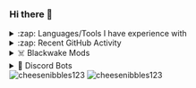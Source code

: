 ### Hi there 👋

<details>
  <summary>:zap: Languages/Tools I have experience with</summary>
  
  Code:
  
  <img src="https://cdn.icon-icons.com/icons2/2415/PNG/512/csharp_original_logo_icon_146578.png" alt="csharp" width="40" height="40"/>
  <img src="https://cdn3.iconfinder.com/data/icons/logos-and-brands-adobe/512/267_Python-512.png" alt="python" width="40" height="40"/>
  <img src="https://cdn.icon-icons.com/icons2/2108/PNG/512/javascript_icon_130900.png" alt="javascript" width="40" height="40"/>
  <img src="https://cdn.icon-icons.com/icons2/2415/PNG/512/html_original_wordmark_logo_icon_146478.png" alt="html5" width="40" height="40"/>
  
  Modelling & Animaton:
  
  <img src="https://download.blender.org/branding/community/blender_community_badge_white.svg" alt="blender" width="40" height="40"/>
  
  Game engines:
  
  <img src="https://raw.githubusercontent.com/kenangundogan/fontisto/036b7eca71aab1bef8e6a0518f7329f13ed62f6b/icons/svg/brand/unreal-engine.svg" alt="unreal" width="40" height="40"/>
  <img src="https://www.vectorlogo.zone/logos/unity3d/unity3d-icon.svg" alt="unity" width="40" height="40"/>
  
  Operating systems:
  
  <img src="https://cdn.icon-icons.com/icons2/46/PNG/128/linux_penguin_animal_9362.png" alt="linux" width="40" height="40"/>
  <img src="https://cdn.icon-icons.com/icons2/836/PNG/512/Windows_Phone_icon-icons.com_66782.png" alt="windows" width="40" height="40"/>
  
  Environments:
  
  <img src="https://cdn.icon-icons.com/icons2/2415/PNG/512/nodejs_original_wordmark_logo_icon_146412.png" alt="nodejs" width="40" height="40"/>
  
  Databases:
  
  <img src="https://cdn.icon-icons.com/icons2/2415/PNG/512/postgresql_original_wordmark_logo_icon_146392.png" alt="postgresql" width="40" height="40"/>
  <img src="https://cdn.icon-icons.com/icons2/2415/PNG/512/mysql_original_wordmark_logo_icon_146417.png" alt="mysql" width="40" height="40"/>

</details>

<details>
  <summary>:zap: Recent GitHub Activity</summary>
  
<!--START_SECTION:activity-->
1. 💪 Opened PR [#7](https://github.com/cheesenibbles123/OliverbotPublic/pull/7) in [cheesenibbles123/OliverbotPublic](https://github.com/cheesenibbles123/OliverbotPublic)
2. 🎉 Merged PR [#6](https://github.com/cheesenibbles123/OliverbotPublic/pull/6) in [cheesenibbles123/OliverbotPublic](https://github.com/cheesenibbles123/OliverbotPublic)
3. 💪 Opened PR [#6](https://github.com/cheesenibbles123/OliverbotPublic/pull/6) in [cheesenibbles123/OliverbotPublic](https://github.com/cheesenibbles123/OliverbotPublic)
4. 🗣 Commented on [#27](https://github.com/cheesenibbles123/Alternion-BW-mod/issues/27) in [cheesenibbles123/Alternion-BW-mod](https://github.com/cheesenibbles123/Alternion-BW-mod)
5. 🗣 Commented on [#26](https://github.com/cheesenibbles123/Alternion-BW-mod/issues/26) in [cheesenibbles123/Alternion-BW-mod](https://github.com/cheesenibbles123/Alternion-BW-mod)
<!--END_SECTION:activity-->

</details>

<details>
  <summary>☠️ Blackwake Mods</summary>
  
-  <a href="https://github.com/cheesenibbles123/Alternion-BW-mod">Alternion</a>
  
-  <a href="https://github.com/cheesenibbles123/Original-CharacterCustomization-thingy-bw-mod">The one that started it all</a>
    
-  <a href="https://github.com/cheesenibbles123/-BW---MainMenuCharacterRotator">Character Rotator</a>
  
-  <a href="https://github.com/cheesenibbles123/customEliteBadges">Custom Elite Badges</a>

-  <a href="https://github.com/cheesenibbles123/customFlags">Custom Flags</a>

-  <a href="https://github.com/cheesenibbles123/customSailSkins">Custom Sail Skins</a>

 </details>
 
 <details>
  <summary>🤖 Discord Bots</summary>
  
-  <a href="https://github.com/cheesenibbles123/OliverbotPublic">Oliverbot</a>

-  <a href="https://github.com/cheesenibbles123/TheHolyHammer">The Holy Hammer</a>

 </details>

<img src="https://github-readme-stats.vercel.app/api/top-langs?username=cheesenibbles123&show_icons=true&locale=en&layout=compact" alt="cheesenibbles123" />
<img src="https://github-readme-stats.vercel.app/api?username=cheesenibbles123" alt="cheesenibbles123" />

<!--
**cheesenibbles123/cheesenibbles123** is a ✨ _special_ ✨ repository because its `README.md` (this file) appears on your GitHub profile.

Here are some ideas to get you started:

- 🔭 I’m currently working on ...
- 🌱 I’m currently learning ...
- 👯 I’m looking to collaborate on ...
- 🤔 I’m looking for help with ...
- 💬 Ask me about ...
- 📫 How to reach me: ...
- 😄 Pronouns: ...
- ⚡ Fun fact: ...
-->
